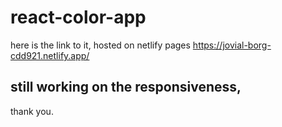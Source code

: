 # react-color-app

here is the link to it, hosted on netlify pages
https://jovial-borg-cdd921.netlify.app/

## still working on the responsiveness,

thank you.
